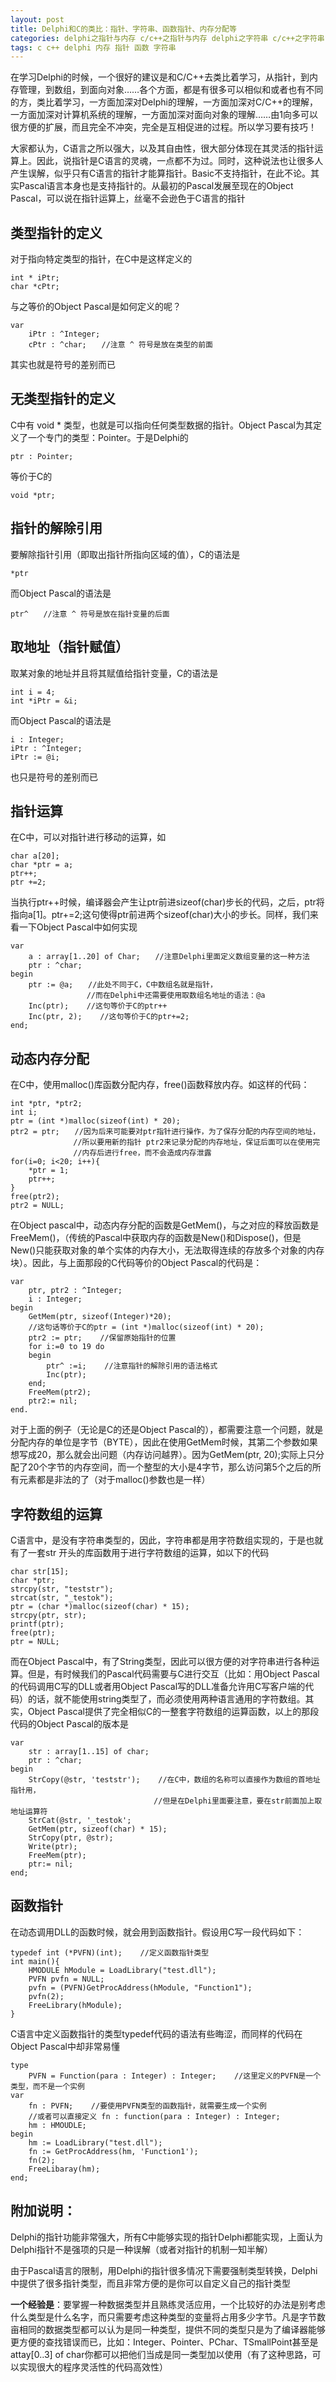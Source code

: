 ```yaml
---
layout: post
title: Delphi和C的类比：指针、字符串、函数指针、内存分配等 
categories: delphi之指针与内存 c/c++之指针与内存 delphi之字符串 c/c++之字符串
tags: c c++ delphi 内存 指针 函数 字符串
---
```



在学习Delphi的时候，一个很好的建议是和C/C++去类比着学习，从指针，到内存管理，到数组，到面向对象……各个方面，都是有很多可以相似和或者也有不同的方，类比着学习，一方面加深对Delphi的理解，一方面加深对C/C++的理解，一方面加深对计算机系统的理解，一方面加深对面向对象的理解……由1向多可以很方便的扩展，而且完全不冲突，完全是互相促进的过程。所以学习要有技巧！

大家都认为，C语言之所以强大，以及其自由性，很大部分体现在其灵活的指针运算上。因此，说指针是C语言的灵魂，一点都不为过。同时，这种说法也让很多人产生误解，似乎只有C语言的指针才能算指针。Basic不支持指针，在此不论。其实Pascal语言本身也是支持指针的。从最初的Pascal发展至现在的Object Pascal，可以说在指针运算上，丝毫不会逊色于C语言的指针

类型指针的定义
--------

对于指向特定类型的指针，在C中是这样定义的

    int * iPtr;
    char *cPtr;

与之等价的Object Pascal是如何定义的呢？

    var
        iPtr : ^Integer;
        cPtr : ^char;　　//注意 ^ 符号是放在类型的前面

其实也就是符号的差别而已

无类型指针的定义
--------

C中有 void * 类型，也就是可以指向任何类型数据的指针。Object Pascal为其定义了一个专门的类型：Pointer。于是Delphi的

    ptr : Pointer;

等价于C的

    void *ptr;

指针的解除引用
--------

要解除指针引用（即取出指针所指向区域的值），C的语法是

    *ptr

而Object Pascal的语法是

    ptr^　　//注意 ^ 符号是放在指针变量的后面

取地址（指针赋值）
---------

取某对象的地址并且将其赋值给指针变量，C的语法是

    int i = 4;
    int *iPtr = &i;

而Object Pascal的语法是

    i : Integer;
    iPtr : ^Integer;
    iPtr := @i;

也只是符号的差别而已

指针运算
----

在C中，可以对指针进行移动的运算，如

    char a[20];
    char *ptr = a;
    ptr++;
    ptr +=2;

当执行ptr++时候，编译器会产生让ptr前进sizeof(char)步长的代码，之后，ptr将指向a[1]。ptr+=2;这句使得ptr前进两个sizeof(char)大小的步长。同样，我们来看一下Object Pascal中如何实现

    var
        a : array[1..20] of Char;　　//注意Delphi里面定义数组变量的这一种方法
        ptr : ^char;  
    begin
        ptr := @a;　　//此处不同于C，C中数组名就是指针，
                     //而在Delphi中还需要使用取数组名地址的语法：@a
        Inc(ptr);    //这句等价于C的ptr++
        Inc(ptr, 2);    //这句等价于C的ptr+=2;
    end;

动态内存分配
------

在C中，使用malloc()库函数分配内存，free()函数释放内存。如这样的代码：

    int *ptr, *ptr2;
    int i;
    ptr = (int *)malloc(sizeof(int) * 20);
    ptr2 = ptr;　　//因为后来可能要对ptr指针进行操作，为了保存分配的内存空间的地址，
                  //所以要用新的指针 ptr2来记录分配的内存地址，保证后面可以在使用完
                  //内存后进行free，而不会造成内存泄露
    for(i=0; i<20; i++){
        *ptr = 1;
        ptr++;
    }
    free(ptr2);
    ptr2 = NULL;

在Object pascal中，动态内存分配的函数是GetMem()，与之对应的释放函数是FreeMem()，（传统的Pascal中获取内存的函数是New()和Dispose()，但是New()只能获取对象的单个实体的内存大小，无法取得连续的存放多个对象的内存块）。因此，与上面那段的C代码等价的Object Pascal的代码是：

    var
        ptr, ptr2 : ^Integer;
        i : Integer;
    begin
        GetMem(ptr, sizeof(Integer)*20);
        //这句话等价于C的ptr = (int *)malloc(sizeof(int) * 20);
        ptr2 := ptr;    //保留原始指针的位置
        for i:=0 to 19 do
        begin
            ptr^ :=i;    //注意指针的解除引用的语法格式
            Inc(ptr);
        end;
        FreeMem(ptr2);
        ptr2:= nil;
    end.

对于上面的例子（无论是C的还是Object Pascal的），都需要注意一个问题，就是分配内存的单位是字节（BYTE），因此在使用GetMem时候，其第二个参数如果想写成20，那么就会出问题（内存访问越界）。因为GetMem(ptr, 20);实际上只分配了20个字节的内存空间，而一个整型的大小是4字节，那么访问第5个之后的所有元素都是非法的了（对于malloc()参数也是一样）

字符数组的运算
-------

C语言中，是没有字符串类型的，因此，字符串都是用字符数组实现的，于是也就有了一套str 开头的库函数用于进行字符数组的运算，如以下的代码

    char str[15];
    char *ptr;
    strcpy(str, "teststr");
    strcat(str, "_testok");
    ptr = (char *)malloc(sizeof(char) * 15);
    strcpy(ptr, str);
    printf(ptr);
    free(ptr);
    ptr = NULL;

而在Object Pascal中，有了String类型，因此可以很方便的对字符串进行各种运算。但是，有时候我们的Pascal代码需要与C进行交互（比如：用Object Pascal的代码调用C写的DLL或者用Object Pascal写的DLL准备允许用C写客户端的代码）的话，就不能使用string类型了，而必须使用两种语言通用的字符数组。其实，Object Pascal提供了完全相似C的一整套字符数组的运算函数，以上的那段代码的Object Pascal的版本是

    var
        str : array[1..15] of char;
        ptr : ^char;
    begin
        StrCopy(@str, 'teststr');    //在C中，数组的名称可以直接作为数组的首地址指针用，
                                    //但是在Delphi里面要注意，要在str前面加上取地址运算符
        StrCat(@str, '_testok';
        GetMem(ptr, sizeof(char) * 15);
        StrCopy(ptr, @str);
        Write(ptr);    
        FreeMem(ptr);
        ptr:= nil;
    end;

函数指针
----

在动态调用DLL的函数时候，就会用到函数指针。假设用C写一段代码如下：

    typedef int (*PVFN)(int);    //定义函数指针类型
    int main(){
        HMODULE hModule = LoadLibrary("test.dll");
        PVFN pvfn = NULL;
        pvfn = (PVFN)GetProcAddress(hModule, "Function1");
        pvfn(2);    
        FreeLibrary(hModule);
    }

C语言中定义函数指针的类型typedef代码的语法有些晦涩，而同样的代码在Object Pascal中却非常易懂

    type
        PVFN = Function(para : Integer) : Integer;    //这里定义的PVFN是一个类型，而不是一个实例
    var
        fn : PVFN;    //要使用PVFN类型的函数指针，就需要生成一个实例
        //或者可以直接定义 fn : function(para : Integer) : Integer;
        hm : HMOUDLE;
    begin
        hm := LoadLibrary("test.dll");
        fn := GetProcAddress(hm, 'Function1');
        fn(2);
        FreeLibaray(hm);
    end;

附加说明：
--

Delphi的指针功能非常强大，所有C中能够实现的指针Delphi都能实现，上面认为Delphi指针不是强项的只是一种误解（或者对指针的机制一知半解）

由于Pascal语言的限制，用Delphi的指针很多情况下需要强制类型转换，Delphi中提供了很多指针类型，而且非常方便的是你可以自定义自己的指针类型

**一个经验是**：要掌握一种数据类型并且熟练灵活应用，一个比较好的办法是别考虑什么类型是什么名字，而只需要考虑这种类型的变量将占用多少字节。凡是字节数亩相同的数据类型都可以认为是同一种类型，提供不同的类型只是为了编译器能够更方便的查找错误而已，比如：Integer、Pointer、PChar、TSmallPoint甚至是attay[0..3] of char你都可以把他们当成是同一类型加以使用（有了这种思路，可以实现很大的程序灵活性的代码高效性）
